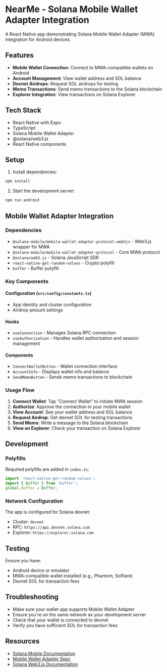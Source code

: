 # NearMe - Solana Mobile Wallet Adapter Integration

A React Native app demonstrating Solana Mobile Wallet Adapter (MWA) integration for Android devices.

## Features

- **Mobile Wallet Connection**: Connect to MWA-compatible wallets on Android
- **Account Management**: View wallet address and SOL balance
- **Devnet Airdrops**: Request SOL airdrops for testing
- **Memo Transactions**: Send memo transactions to the Solana blockchain
- **Explorer Integration**: View transactions on Solana Explorer

## Tech Stack

- React Native with Expo
- TypeScript
- Solana Mobile Wallet Adapter
- @solana/web3.js
- React Native components

## Setup

1. Install dependencies:
```bash
npm install
```

2. Start the development server:
```bash
npm run android
```

## Mobile Wallet Adapter Integration

### Dependencies

- `@solana-mobile/mobile-wallet-adapter-protocol-web3js` - Web3.js wrapper for MWA
- `@solana-mobile/mobile-wallet-adapter-protocol` - Core MWA protocol
- `@solana/web3.js` - Solana JavaScript SDK
- `react-native-get-random-values` - Crypto polyfill
- `buffer` - Buffer polyfill

### Key Components

#### Configuration (`src/config/constants.ts`)
- App identity and cluster configuration
- Airdrop amount settings

#### Hooks
- `useConnection` - Manages Solana RPC connection
- `useAuthorization` - Handles wallet authorization and session management

#### Components
- `ConnectWalletButton` - Wallet connection interface
- `AccountInfo` - Displays wallet info and balance
- `SendMemoButton` - Sends memo transactions to blockchain

### Usage Flow

1. **Connect Wallet**: Tap "Connect Wallet" to initiate MWA session
2. **Authorize**: Approve the connection in your mobile wallet
3. **View Account**: See your wallet address and SOL balance
4. **Request Airdrop**: Get devnet SOL for testing transactions
5. **Send Memo**: Write a message to the Solana blockchain
6. **View on Explorer**: Check your transaction on Solana Explorer

## Development

### Polyfills

Required polyfills are added in `index.ts`:
```typescript
import 'react-native-get-random-values';
import { Buffer } from 'buffer';
global.Buffer = Buffer;
```

### Network Configuration

The app is configured for Solana devnet:
- Cluster: `devnet`
- RPC: `https://api.devnet.solana.com`
- Explorer: `https://explorer.solana.com`

## Testing

Ensure you have:
- Android device or emulator
- MWA-compatible wallet installed (e.g., Phantom, Solflare)
- Devnet SOL for transaction fees

## Troubleshooting

- Make sure your wallet app supports Mobile Wallet Adapter
- Ensure you're on the same network as your development server
- Check that your wallet is connected to devnet
- Verify you have sufficient SOL for transaction fees

## Resources

- [Solana Mobile Documentation](https://docs.solanamobile.com/)
- [Mobile Wallet Adapter Spec](https://solana-mobile.github.io/mobile-wallet-adapter/)
- [Solana Web3.js Documentation](https://solana-labs.github.io/solana-web3.js/) 